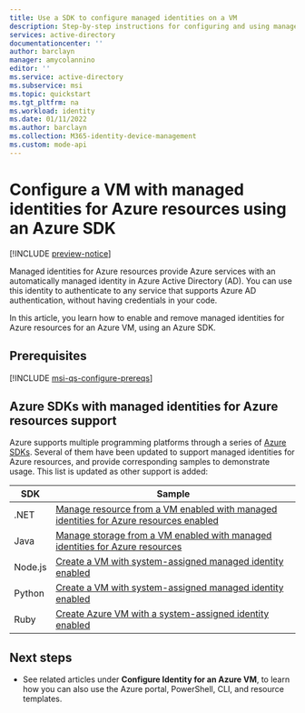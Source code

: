 ```yaml
---
title: Use a SDK to configure managed identities on a VM
description: Step-by-step instructions for configuring and using managed identities for Azure resources on an Azure VM, using an Azure SDK.
services: active-directory
documentationcenter: ''
author: barclayn
manager: amycolannino
editor: ''
ms.service: active-directory
ms.subservice: msi
ms.topic: quickstart
ms.tgt_pltfrm: na
ms.workload: identity
ms.date: 01/11/2022
ms.author: barclayn
ms.collection: M365-identity-device-management
ms.custom: mode-api
---
```


# Configure a VM with managed identities for Azure resources using an Azure SDK

[!INCLUDE [preview-notice](../../../includes/active-directory-msi-preview-notice.md)]

Managed identities for Azure resources provide Azure services with an automatically managed identity in Azure Active Directory (AD). You can use this identity to authenticate to any service that supports Azure AD authentication, without having credentials in your code. 

In this article, you learn how to enable and remove managed identities for Azure resources for an Azure VM, using an Azure SDK.

## Prerequisites

[!INCLUDE [msi-qs-configure-prereqs](../../../includes/active-directory-msi-qs-configure-prereqs.md)]

## Azure SDKs with managed identities for Azure resources support 

Azure supports multiple programming platforms through a series of [Azure SDKs](https://azure.microsoft.com/downloads). Several of them have been updated to support managed identities for Azure resources, and provide corresponding samples to demonstrate usage. This list is updated as other support is added:

| SDK | Sample |
| --- | ------ | 
| .NET   | [Manage resource from a VM enabled with managed identities for Azure resources enabled](https://github.com/Azure-Samples/aad-dotnet-manage-resources-from-vm-with-msi) |
| Java   | [Manage storage from a VM enabled with managed identities for Azure resources](https://github.com/Azure-Samples/compute-java-manage-resources-from-vm-with-msi-in-aad-group)|
| Node.js| [Create a VM with system-assigned managed identity enabled](https://azure.microsoft.com/resources/samples/compute-node-msi-vm/) |
| Python | [Create a VM with system-assigned managed identity enabled](https://azure.microsoft.com/resources/samples/compute-python-msi-vm/) |
| Ruby   | [Create Azure VM with a system-assigned identity enabled](https://github.com/Azure-Samples/compute-ruby-msi-vm/) |

## Next steps

- See related articles under **Configure Identity for an Azure VM**, to learn how you can also use the Azure portal, PowerShell, CLI, and resource templates.
